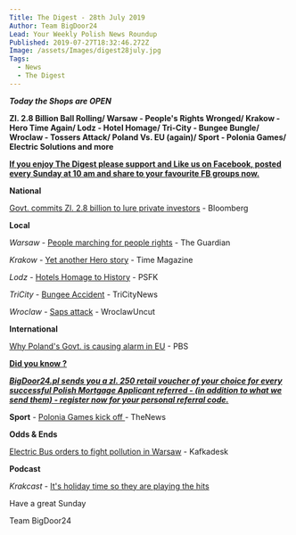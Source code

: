 ```yaml
---
Title: The Digest - 28th July 2019
Author: Team BigDoor24
Lead: Your Weekly Polish News Roundup
Published: 2019-07-27T18:32:46.272Z
Image: /assets/Images/digest28july.jpg
Tags:
  - News
  - The Digest
---
```

**_Today the Shops are OPEN_**

**Zl. 2.8 Billion Ball Rolling/  Warsaw - People's Rights Wronged/ Krakow - Hero Time Again/ Lodz - Hotel Homage/ Tri-City - Bungee Bungle/ Wroclaw - Tossers Attack/ Poland Vs. EU (again)/ Sport - Polonia Games/ Electric Solutions and more**

[**If you enjoy The Digest please support and Like us on Facebook, posted every Sunday at 10 am and share to your favourite FB groups now.**](https://www.facebook.com/bigdoor24/)

<div class="sharethis-inline-share-buttons"></div>

**National**

[Govt. commits Zl. 2.8 billion to lure private investors](https://www.bloomberg.com/news/articles/2019-07-24/poland-lures-private-equity-with-737-million-co-investment-plan) - Bloomberg

**Local**

_Warsaw_ -  [People marching for people rights](https://www.theguardian.com/world/2019/jul/27/poland-march-warsaw-support-lgbt-rights-pride-violence) - The Guardian

_Krakow_  -  [Yet another Hero story](https://time.com/5635746/the-remarkable-story-of-the-man-who-volunteered-to-enter-auschwitz-and-tell-the-world-about-it/) - Time Magazine

_Lodz -_ [Hotels Homage to History](https://www.psfk.com/2019/07/puro-lodz-hotel-cinema-history.html) - PSFK

_TriCity_ -   [Bungee Accident](https://tricitynews.pl/bungee-accident-in-gdynia/) - TriCityNews

_Wroclaw_ - [Saps attack](http://wroclawuncut.com/2019/07/26/wroclawian-attacked-for-publicly-criticising-homophobic-graffiti/) - WroclawUncut

**International**

[Why Poland's Govt. is causing alarm in EU](https://www.pbs.org/newshour/show/why-polands-conservative-government-is-causing-alarm-at-the-eu) - PBS

[**Did you know ?**](https://bigdoor24.pl/)

[**_BigDoor24.pl sends you a zl. 250 retail voucher of your choice for every successful Polish Mortgage Applicant referred - (in addition to what we send them) - register now for your personal referral code._**](https://bigdoor24.pl/)

**Sport** - [Polonia Games kick off ](https://www.polskieradio.pl/395/7790/Artykul/2347175,World-Summer-Polonia-Games-open-in-Poland)- TheNews

**Odds & Ends**

[Electric Bus orders to fight pollution in Warsaw](https://kafkadesk.org/2019/07/26/warsaw-buys-fleet-of-electric-buses-in-bid-to-tackle-pollution/) - Kafkadesk

**Podcast**

_Krakcast_ - [It's holiday time so they are playing the hits](https://www.krakcast.pl/)

Have a great Sunday

Team BigDoor24
